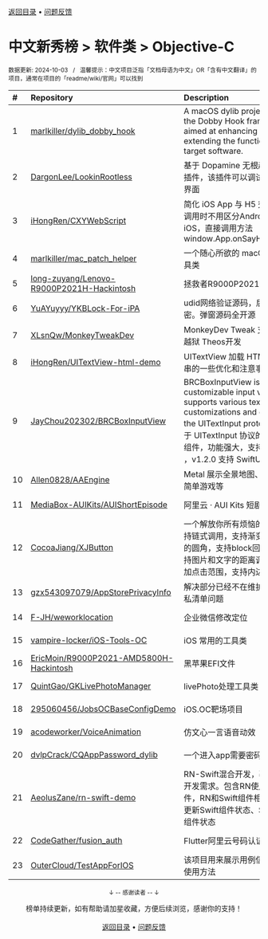 <a href="https://github.com/GrowingGit/GitHub-Chinese-Top-Charts#github中文排行榜">返回目录</a> • <a href="/content/docs/feedback.md">问题反馈</a>

# 中文新秀榜 > 软件类 > Objective-C
<sub>数据更新: 2024-10-03&nbsp;&nbsp;&nbsp;/&nbsp;&nbsp;&nbsp;温馨提示：中文项目泛指「文档母语为中文」OR「含有中文翻译」的项目，通常在项目的「readme/wiki/官网」可以找到</sub>

|#|Repository|Description|Stars|Updated|Created|
|:-|:-|:-|:-|:-|:-|
|1|[marlkiller/dylib_dobby_hook](https://github.com/marlkiller/dylib_dobby_hook)|A macOS dylib project based on the Dobby Hook framework, aimed at enhancing and extending the functionality of target software.|226|2024-09-30|2024-01-14|
|2|[DargonLee/LookinRootless](https://github.com/DargonLee/LookinRootless)|基于 Dopamine 无根越狱实现的插件，该插件可以调试 iOS 的 UI 界面|29|2024-09-27|2024-09-25|
|3|[iHongRen/CXYWebScript](https://github.com/iHongRen/CXYWebScript)|简化 iOS App 与 H5 交互，H5在调用时不用区分Android还是iOS，直接调用方法 window.App.onSayHello('Hello')|21|2024-04-30|2024-04-10|
|4|[marlkiller/mac_patch_helper](https://github.com/marlkiller/mac_patch_helper)|一个随心所欲的 macOS Patch 工具类|18|2024-07-11|2024-04-09|
|5|[long-zuyang/Lenovo-R9000P2021H-Hackintosh](https://github.com/long-zuyang/Lenovo-R9000P2021H-Hackintosh)|拯救者R9000P2021H黑苹果EFI|9|2024-06-19|2024-04-03|
|6|[YuAYuyyy/YKBLock-For-iPA](https://github.com/YuAYuyyy/YKBLock-For-iPA)|udid网络验证源码，后台部分加密。弹窗源码全开源|8|2024-04-15|2024-04-10|
|7|[XLsnQw/MonkeyTweakDev](https://github.com/XLsnQw/MonkeyTweakDev)|MonkeyDev Tweak 支持最新无根越狱 Theos开发|7|2024-07-27|2024-07-26|
|8|[iHongRen/UITextView-html-demo](https://github.com/iHongRen/UITextView-html-demo)|UITextView 加载 HTML 文本字符串的一些优化和注意事项 Demo|6|2024-04-24|2024-04-21|
|9|[JayChou202302/BRCBoxInputView](https://github.com/JayChou202302/BRCBoxInputView)|BRCBoxInputView is a customizable input view that supports various text input customizations and conforms to the UITextInput protocol. 一个基于 UITextInput 协议的验证码输入组件，功能强大，支持高度自定义 ，v1.2.0 支持 SwiftUI|5|2024-09-19|2024-07-05|
|10|[Allen0828/AAEngine](https://github.com/Allen0828/AAEngine)|Metal 展示全景地图、3D模型、简单游戏等|5|2024-05-12|2024-03-25|
|11|[MediaBox-AUIKits/AUIShortEpisode](https://github.com/MediaBox-AUIKits/AUIShortEpisode)|阿里云 · AUI Kits 短剧播放场景|4|2024-08-19|2024-05-13|
|12|[CocoaJiang/XJButton](https://github.com/CocoaJiang/XJButton)|一个解放你所有烦恼的Button 支持链式调用，支持渐变+各个方向的圆角，支持block回调事件，支持图片和文字的距离调整，支持增加点击范围，支持内边距|3|2024-08-12|2024-06-19|
|13|[gzx543097079/AppStorePrivacyInfo](https://github.com/gzx543097079/AppStorePrivacyInfo)|解决部分已经不在维护的SDK的隐私清单问题|3|2024-05-28|2024-04-29|
|14|[F-JH/weworklocation](https://github.com/F-JH/weworklocation)|企业微信修改定位|3|2024-07-25|2024-03-04|
|15|[vampire-locker/iOS-Tools-OC](https://github.com/vampire-locker/iOS-Tools-OC)|iOS 常用的工具类|2|2024-09-05|2024-08-20|
|16|[EricMoin/R9000P2021-AMD5800H-Hackintosh](https://github.com/EricMoin/R9000P2021-AMD5800H-Hackintosh)|黑苹果EFI文件|2|2024-07-23|2024-07-23|
|17|[QuintGao/GKLivePhotoManager](https://github.com/QuintGao/GKLivePhotoManager)|livePhoto处理工具类|2|2024-09-14|2024-06-27|
|18|[295060456/JobsOCBaseConfigDemo](https://github.com/295060456/JobsOCBaseConfigDemo)|iOS.OC靶场项目|2|2024-10-02|2024-05-11|
|19|[acodeworker/VoiceAnimation](https://github.com/acodeworker/VoiceAnimation)|仿文心一言语音动效|2|2024-04-17|2024-04-17|
|20|[dvlpCrack/CQAppPassword_dylib](https://github.com/dvlpCrack/CQAppPassword_dylib)|一个进入app需要密码的动态库|2|2024-04-11|2024-04-10|
|21|[AeolusZane/rn-swift-demo](https://github.com/AeolusZane/rn-swift-demo)|RN-Swift混合开发，覆盖大部分开发需求。包含RN使用Swift组件，RN和Swift组件相互通信，RN更新Swift组件状态、Swift更新RN组件状态|2|2024-09-21|2024-03-20|
|22|[CodeGather/fusion_auth](https://github.com/CodeGather/fusion_auth)|Flutter阿里云号码认证的融合认证|2|2024-06-30|2023-11-28|
|23|[OuterCloud/TestAppForIOS](https://github.com/OuterCloud/TestAppForIOS)|该项目用来展示用例信息收集库的使用方法|2|2024-07-30|2023-10-30|

<div align="center">
    <p><sub>↓ -- 感谢读者 -- ↓</sub></p>
    榜单持续更新，如有帮助请加星收藏，方便后续浏览，感谢你的支持！
</div>

<br/>

<div align="center"><a href="https://github.com/GrowingGit/GitHub-Chinese-Top-Charts#github中文排行榜">返回目录</a> • <a href="/content/docs/feedback.md">问题反馈</a></div>
